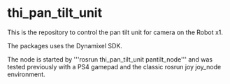 # thi_pan_tilt_unit

This is the repository to control the pan tilt unit for camera on the Robot x1. 


The packages uses the Dynamixel SDK. 





The node is started by
'''rosrun thi_pan_tilt_unit pantilt_node''' and was tested previously with a PS4 gamepad and the classic rosrun joy joy_node environment. 
